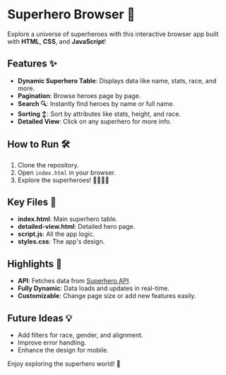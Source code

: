 # Superhero Browser 🚀

Explore a universe of superheroes with this interactive browser app built with **HTML**, **CSS**, and **JavaScript**!

## Features ✨

- **Dynamic Superhero Table**: Displays data like name, stats, race, and more.
- **Pagination**: Browse heroes page by page.
- **Search 🔍**: Instantly find heroes by name or full name.
- **Sorting ↕️**: Sort by attributes like stats, height, and race.
- **Detailed View**: Click on any superhero for more info.

## How to Run 🛠️

1. Clone the repository.
2. Open `index.html` in your browser.
3. Explore the superheroes! 🦸‍♂️🦸‍♀️

## Key Files 📂

- **index.html**: Main superhero table.
- **detailed-view.html**: Detailed hero page.
- **script.js**: All the app logic.
- **styles.css**: The app's design.

## Highlights 🎯

- **API**: Fetches data from [Superhero API](https://rawcdn.githack.com/akabab/superhero-api/0.2.0/api/all.json).
- **Fully Dynamic**: Data loads and updates in real-time.
- **Customizable**: Change page size or add new features easily.

## Future Ideas 💡

- Add filters for race, gender, and alignment.
- Improve error handling.
- Enhance the design for mobile.

Enjoy exploring the superhero world! 🌟
